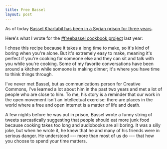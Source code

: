 ```yaml
---
title: Free Bassel
layout: post
---
```


As of today [Bassel Khartabil has been in a Syrian prison for three years](http://freebassel.org/).

Here's what I wrote for the [#freebassel cookbook project](http://creativecommons.org/wp-content/uploads/2014/03/freebassel_cookbook.pdf) last year:

I chose this recipe because it takes a long time to make, so it's kind of boring when you're alone. But it's extremely easy to make, meaning it's perfect if you're cooking for someone else and they can sit and talk with you while you're cooking. Some of my favorite conversations have been around a kitchen while someone is making dinner; it's where you have time to think things through.

I've never met Bassel, but as communications person for Creative Commons, I've learned a lot about him in the past two years and met a lot of people who are close to him. To me, his story is a reminder that our work in the open movement isn't an intellectual exercise: there are places in the world where a free and open internet is a matter of life and death.

A few nights before he was put in prison, Bassel wrote a funny string of tweets sarcastically suggesting that people should eat more junk food because cooking takes too long and audiobooks are all boring. It was a silly joke, but when he wrote it, he knew that he and many of his friends were in serious danger. He understood --- more than most of us do --- that how you choose to spend your time matters.
